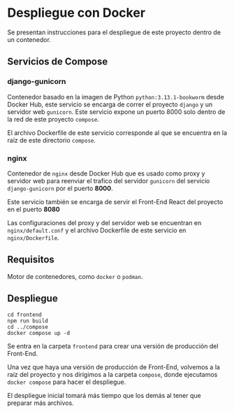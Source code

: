 # Despliegue con Docker

Se presentan instrucciones para el despliegue de este proyecto dentro de un contenedor.

## Servicios de Compose

### django-gunicorn

Contenedor basado en la imagen de Python `python:3.13.1-bookworm` desde Docker Hub, este servicio se encarga de correr el proyecto `django` y un servidor web `gunicorn`. Este servicio expone un puerto 8000 solo dentro de la red de este proyecto `compose`.

El archivo Dockerfile de este servicio corresponde al que se encuentra en la raíz de este directorio `compose`.

### nginx

Contenedor de `nginx` desde Docker Hub que es usado como proxy y servidor web para reenviar el trafico del servidor `gunicorn` del servicio `django-gunicorn` por el puerto **8000**.

Este servicio también se encarga de servir el Front-End React del proyecto en el puerto **8080**

Las configuraciones del proxy y del servidor web se encuentran en `nginx/default.conf` y el archivo Dockerfile de este servicio en `nginx/Dockerfile`.

## Requisitos

Motor de contenedores, como `docker` o `podman`.

## Despliegue

```
cd frontend
npm run build
cd ../compose
docker compose up -d
```

Se entra en la carpeta `frontend` para crear una versión de producción del Front-End.

Una vez que haya una versión de producción de Front-End, volvemos a la raíz del proyecto y nos dirigimos a la carpeta `compose`, donde ejecutamos `docker compose` para hacer el despliegue.

El despliegue inicial tomará más tiempo que los demás al tener que preparar más archivos.
